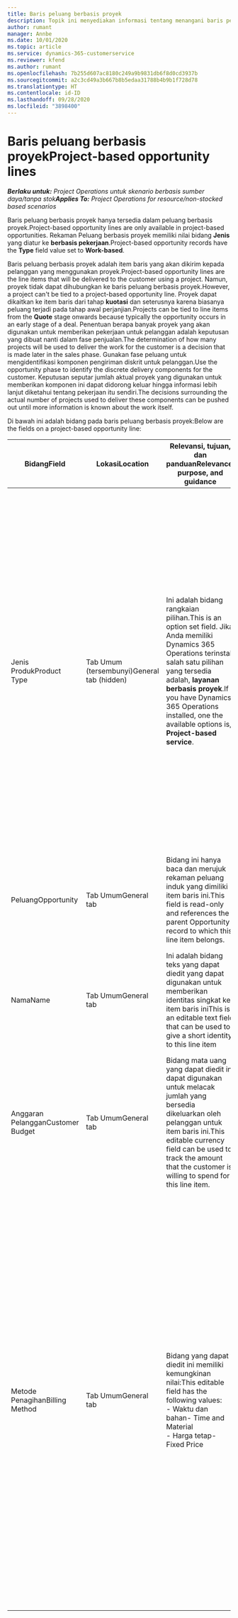 ```yaml
---
title: Baris peluang berbasis proyek
description: Topik ini menyediakan informasi tentang menangani baris peluang berbasis proyek.
author: rumant
manager: Annbe
ms.date: 10/01/2020
ms.topic: article
ms.service: dynamics-365-customerservice
ms.reviewer: kfend
ms.author: rumant
ms.openlocfilehash: 7b255d607ac8180c249a9b9831db6f8d0cd3937b
ms.sourcegitcommit: a2c3cd49a3b667b8b5edaa31788b4b9b1f728d78
ms.translationtype: HT
ms.contentlocale: id-ID
ms.lasthandoff: 09/28/2020
ms.locfileid: "3898400"
---
```

# <a name="project-based-opportunity-lines"></a><span data-ttu-id="c328a-103">Baris peluang berbasis proyek</span><span class="sxs-lookup"><span data-stu-id="c328a-103">Project-based opportunity lines</span></span>

<span data-ttu-id="c328a-104">_**Berlaku untuk:** Project Operations untuk skenario berbasis sumber daya/tanpa stok_</span><span class="sxs-lookup"><span data-stu-id="c328a-104">_**Applies To:** Project Operations for resource/non-stocked based scenarios_</span></span>


<span data-ttu-id="c328a-105">Baris peluang berbasis proyek hanya tersedia dalam peluang berbasis proyek.</span><span class="sxs-lookup"><span data-stu-id="c328a-105">Project-based opportunity lines are only available in project-based opportunities.</span></span> <span data-ttu-id="c328a-106">Rekaman Peluang berbasis proyek memiliki nilai bidang **Jenis** yang diatur ke **berbasis pekerjaan**.</span><span class="sxs-lookup"><span data-stu-id="c328a-106">Project-based opportunity records have the **Type** field value set to **Work-based**.</span></span>

<span data-ttu-id="c328a-107">Baris peluang berbasis proyek adalah item baris yang akan dikirim kepada pelanggan yang menggunakan proyek.</span><span class="sxs-lookup"><span data-stu-id="c328a-107">Project-based opportunity lines are the line items that will be delivered to the customer using a project.</span></span> <span data-ttu-id="c328a-108">Namun, proyek tidak dapat dihubungkan ke baris peluang berbasis proyek.</span><span class="sxs-lookup"><span data-stu-id="c328a-108">However, a project can't be tied to a project-based opportunity line.</span></span> <span data-ttu-id="c328a-109">Proyek dapat dikaitkan ke item baris dari tahap **kuotasi** dan seterusnya karena biasanya peluang terjadi pada tahap awal perjanjian.</span><span class="sxs-lookup"><span data-stu-id="c328a-109">Projects can be tied to line items from the **Quote** stage onwards because typically the opportunity occurs in an early stage of a deal.</span></span> <span data-ttu-id="c328a-110">Penentuan berapa banyak proyek yang akan digunakan untuk memberikan pekerjaan untuk pelanggan adalah keputusan yang dibuat nanti dalam fase penjualan.</span><span class="sxs-lookup"><span data-stu-id="c328a-110">The determination of how many projects will be used to deliver the work for the customer is a decision that is made later in the sales phase.</span></span> <span data-ttu-id="c328a-111">Gunakan fase peluang untuk mengidentifikasi komponen pengiriman diskrit untuk pelanggan.</span><span class="sxs-lookup"><span data-stu-id="c328a-111">Use the opportunity phase to identify the discrete delivery components for the customer.</span></span> <span data-ttu-id="c328a-112">Keputusan seputar jumlah aktual proyek yang digunakan untuk memberikan komponen ini dapat didorong keluar hingga informasi lebih lanjut diketahui tentang pekerjaan itu sendiri.</span><span class="sxs-lookup"><span data-stu-id="c328a-112">The decisions surrounding the actual number of projects used to deliver these components can be pushed out until more information is known about the work itself.</span></span>

<span data-ttu-id="c328a-113">Di bawah ini adalah bidang pada baris peluang berbasis proyek:</span><span class="sxs-lookup"><span data-stu-id="c328a-113">Below are the fields on a project-based opportunity line:</span></span>

| <span data-ttu-id="c328a-114">**Bidang**</span><span class="sxs-lookup"><span data-stu-id="c328a-114">**Field**</span></span> | <span data-ttu-id="c328a-115">**Lokasi**</span><span class="sxs-lookup"><span data-stu-id="c328a-115">**Location**</span></span> | <span data-ttu-id="c328a-116">**Relevansi, tujuan, dan panduan**</span><span class="sxs-lookup"><span data-stu-id="c328a-116">**Relevance, purpose, and guidance**</span></span> | <span data-ttu-id="c328a-117">**Dampak hilir**</span><span class="sxs-lookup"><span data-stu-id="c328a-117">**Downstream impact**</span></span> |
| --- | --- | --- | --- |
| <span data-ttu-id="c328a-118">Jenis Produk</span><span class="sxs-lookup"><span data-stu-id="c328a-118">Product Type</span></span> | <span data-ttu-id="c328a-119">Tab Umum (tersembunyi)</span><span class="sxs-lookup"><span data-stu-id="c328a-119">General tab (hidden)</span></span> | <span data-ttu-id="c328a-120">Ini adalah bidang rangkaian pilihan.</span><span class="sxs-lookup"><span data-stu-id="c328a-120">This is an option set field.</span></span> <span data-ttu-id="c328a-121">Jika Anda memiliki Dynamics 365 Operations terinstal, salah satu pilihan yang tersedia adalah, **layanan berbasis proyek**.</span><span class="sxs-lookup"><span data-stu-id="c328a-121">If you have Dynamics 365 Operations installed, one the available options is, **Project-based service**.</span></span>  | <span data-ttu-id="c328a-122">Nilai bidang ini diatur ke **layanan berbasis proyek** saat Anda membuat baris peluang berbasis proyek dari kisi baris berbasis proyek pada peluang.</span><span class="sxs-lookup"><span data-stu-id="c328a-122">The value of this field is set to **Project-based service** when you create the project-based opportunity line from the project-based lines grid on the Opportunity.</span></span> <br> <span data-ttu-id="c328a-123">Jika Anda mengubah atau mengganti nilai ini, fungsi proyek tidak akan diaktifkan pada item baris berbasis proyek.</span><span class="sxs-lookup"><span data-stu-id="c328a-123">If you change or override this value, the project functionality won't be enabled on your project-based line items.</span></span> |
| <span data-ttu-id="c328a-124">Peluang</span><span class="sxs-lookup"><span data-stu-id="c328a-124">Opportunity</span></span> | <span data-ttu-id="c328a-125">Tab Umum</span><span class="sxs-lookup"><span data-stu-id="c328a-125">General tab</span></span> | <span data-ttu-id="c328a-126">Bidang ini hanya baca dan merujuk rekaman peluang induk yang dimiliki item baris ini.</span><span class="sxs-lookup"><span data-stu-id="c328a-126">This field is read-only and references the parent Opportunity record to which this line item belongs.</span></span> | <span data-ttu-id="c328a-127">Tidak ada dampak hilir dari bidang ini.</span><span class="sxs-lookup"><span data-stu-id="c328a-127">There is no downstream impact of this field.</span></span> |
| <span data-ttu-id="c328a-128">Nama</span><span class="sxs-lookup"><span data-stu-id="c328a-128">Name</span></span> | <span data-ttu-id="c328a-129">Tab Umum</span><span class="sxs-lookup"><span data-stu-id="c328a-129">General tab</span></span> | <span data-ttu-id="c328a-130">Ini adalah bidang teks yang dapat diedit yang dapat digunakan untuk memberikan identitas singkat ke item baris ini</span><span class="sxs-lookup"><span data-stu-id="c328a-130">This is an editable text field that can be used to give a short identity to this line item</span></span> | <span data-ttu-id="c328a-131">Nilai ini dibawa ke baris kuotasi saat Anda membuat kuotasi dari peluang ini</span><span class="sxs-lookup"><span data-stu-id="c328a-131">This value is carried over to the quote line when you create a quote from this opportunity</span></span> |
| <span data-ttu-id="c328a-132">Anggaran Pelanggan</span><span class="sxs-lookup"><span data-stu-id="c328a-132">Customer Budget</span></span> | <span data-ttu-id="c328a-133">Tab Umum</span><span class="sxs-lookup"><span data-stu-id="c328a-133">General tab</span></span> | <span data-ttu-id="c328a-134">Bidang mata uang yang dapat diedit ini dapat digunakan untuk melacak jumlah yang bersedia dikeluarkan oleh pelanggan untuk item baris ini.</span><span class="sxs-lookup"><span data-stu-id="c328a-134">This editable currency field can be used to track the amount that the customer is willing to spend for this line item.</span></span> | <span data-ttu-id="c328a-135">Nilai ini dibawa ke bidang terkait di baris kuotasi saat Anda membuat kuotasi dari peluang ini</span><span class="sxs-lookup"><span data-stu-id="c328a-135">This value is carried over to the corresponding field on the quote line when you create a quote from this opportunity</span></span> |
| <span data-ttu-id="c328a-136">Metode Penagihan</span><span class="sxs-lookup"><span data-stu-id="c328a-136">Billing Method</span></span> | <span data-ttu-id="c328a-137">Tab Umum</span><span class="sxs-lookup"><span data-stu-id="c328a-137">General tab</span></span> | <span data-ttu-id="c328a-138">Bidang yang dapat diedit ini memiliki kemungkinan nilai:</span><span class="sxs-lookup"><span data-stu-id="c328a-138">This editable field has the following values:</span></span></br><span data-ttu-id="c328a-139">- Waktu dan bahan</span><span class="sxs-lookup"><span data-stu-id="c328a-139">- Time and Material</span></span></br><span data-ttu-id="c328a-140">- Harga tetap</span><span class="sxs-lookup"><span data-stu-id="c328a-140">- Fixed Price</span></span> | <span data-ttu-id="c328a-141">Nilai ini dibawa ke bidang terkait di baris kuotasi saat Anda membuat kuotasi dari peluang ini.</span><span class="sxs-lookup"><span data-stu-id="c328a-141">This value is carried over to the corresponding field on the quote line when you create a quote from this opportunity.</span></span> <span data-ttu-id="c328a-142">Setelah baris kuotasi dibuat, bidang akan dikunci dan tidak dapat diubah.</span><span class="sxs-lookup"><span data-stu-id="c328a-142">After the quote line is created, the field is locked and can't be changed.</span></span> <span data-ttu-id="c328a-143">Tetapkan nilai bidang ini seakurat mungkin.</span><span class="sxs-lookup"><span data-stu-id="c328a-143">Assign this field value as accurately as possible.</span></span> <span data-ttu-id="c328a-144">Jika Anda perlu mengubah nilai bidang ini pada baris kuotasi, Hapus dan buat ulang baris kuotasi.</span><span class="sxs-lookup"><span data-stu-id="c328a-144">If you need to change the value of this field on the quote line, delete and re-create the quote line.</span></span> |
